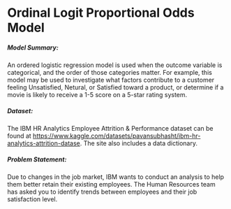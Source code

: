 # Ordinal Logit Proportional Odds Model

##### Model Summary:
An ordered logistic regression model is used when the outcome variable is categorical, and the order of those categories matter. For example, this model may be used to investigate what factors contribute to a customer feeling Unsatisfied, Netural, or Satisfied toward a product, or determine if a movie is likely to receive a 1-5 score on a 5-star rating system.

##### Dataset:
The IBM HR Analytics Employee Attrition & Performance dataset can be found at https://www.kaggle.com/datasets/pavansubhasht/ibm-hr-analytics-attrition-datase. The site also includes a data dictionary.

##### Problem Statement:
Due to changes in the job market, IBM wants to conduct an analysis to help them better retain their existing employees. The Human Resources team has asked you to identify trends between employees and their job satisfaction level.

